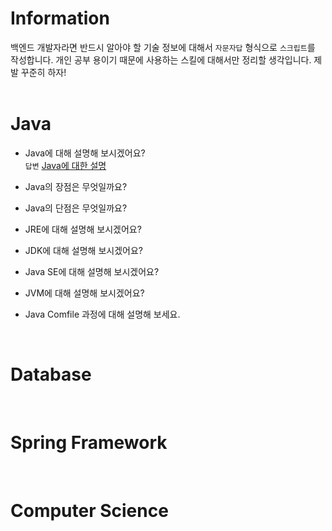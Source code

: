 # Information

백엔드 개발자라면 반드시 알아야 할 기술 정보에 대해서 `자문자답` 형식으로 `스크립트`를 작성합니다. 개인 공부 용이기 때문에 사용하는 스킬에 대해서만 정리할 생각입니다. 제발 꾸준히 하자!
<br><br>

# Java
- Java에 대해 설명해 보시겠어요?<br>
`답변` <a href="https://github.com/kdmgo/backend-script/blob/main/Java/Java%EC%97%90%20%EB%8C%80%ED%95%9C%20%EC%84%A4%EB%AA%85.md">Java에 대한 설명</a>

- Java의 장점은 무엇일까요?

- Java의 단점은 무엇일까요?

- JRE에 대해 설명해 보시겠어요?

- JDK에 대해 설명해 보시겠어요?

- Java SE에 대해 설명해 보시겠어요?

- JVM에 대해 설명해 보시겠어요?

- Java Comfile 과정에 대해 설명해 보세요.

<br>

# Database
<br>

# Spring Framework
<br>

# Computer Science
<br>

